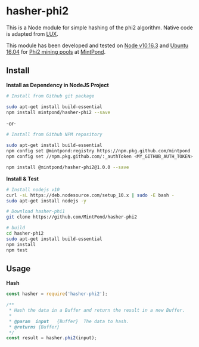 hasher-phi2
===========

This is a Node module for simple hashing of the phi2 algorithm. 
Native code is adapted from [LUX](https://github.com/Lux-core/lux).

This module has been developed and tested on [Node v10.16.3](https://nodejs.org/) and 
[Ubuntu 16.04](http://releases.ubuntu.com/16.04/) for [Phi2 mining pools](https://mintpond.com) at [MintPond](https://mintpond.com).

## Install ##
__Install as Dependency in NodeJS Project__
```bash
# Install from Github git package

sudo apt-get install build-essential
npm install mintpond/hasher-phi2 --save
```
-or-
```bash
# Install from Github NPM repository

sudo apt-get install build-essential
npm config set @mintpond:registry https://npm.pkg.github.com/mintpond
npm config set //npm.pkg.github.com/:_authToken <MY_GITHUB_AUTH_TOKEN>

npm install @mintpond/hasher-phi2@1.0.0 --save
```

__Install & Test__
```bash
# Install nodejs v10
curl -sL https://deb.nodesource.com/setup_10.x | sudo -E bash -
sudo apt-get install nodejs -y

# Download hasher-phi1
git clone https://github.com/MintPond/hasher-phi2

# build
cd hasher-phi2
sudo apt-get install build-essential
npm install
npm test
```

## Usage ##
__Hash__
```js
const hasher = require('hasher-phi2');

/**
 * Hash the data in a Buffer and return the result in a new Buffer.
 *
 * @param  input   {Buffer}  The data to hash.
 * @returns {Buffer}
 */
const result = hasher.phi2(input);
```